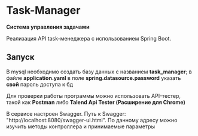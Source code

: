 # Task-Manager
**Система управления задачами**

Реализация API task-менеджера с использованием Spring Boot. 

## Запуск

В mysql необходимо создать базу данных с названием **task_manager**; в файле **application.yaml** в поле **spring.datasource.password** указать **свой** пароль доступа к бд

Для проверки работы программы можно использовать API-тестер, такой как **Postman** либо **Talend Api Tester (Расширение для Chrome)**

В сервисе настроен Swagger. Путь к Swagger: "http://localhost:8080/swagger-ui.html". По данному адресу можно изучить методы контроллера и принимаемые параметры






